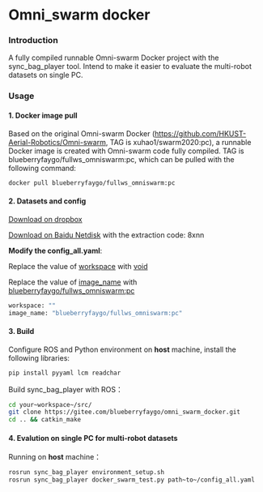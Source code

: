 # Omni_swarm docker

### Introduction
A fully compiled runnable Omni-swarm Docker project with the sync_bag_player tool. Intend to make it easier to evaluate the multi-robot datasets on single PC.

### Usage

#### 1. Docker image pull

Based on the original Omni-swarm Docker (https://github.com/HKUST-Aerial-Robotics/Omni-swarm, TAG is xuhao1/swarm2020:pc), a runnable Docker image is created with Omni-swarm code fully compiled. TAG is blueberryfaygo/fullws_omniswarm:pc, which can be pulled with the following command:

```bash
docker pull blueberryfaygo/fullws_omniswarm:pc
```

#### 2. Datasets and config

[Download on dropbox](https://www.dropbox.com/sh/w5yagas06a9r14d/AACdKgMfCCg07M6jr6Ipmus1a?dl=0)

[Download on Baidu Netdisk](https://pan.baidu.com/s/1qeQ-NllqrElAl8Cd-ULDRw?pwd=8xnn) with the extraction code: 8xnn 

**Modify the config_all.yaml**:

Replace the  value of <u>workspace</u> with <u>void</u>

Replace the  value of <u>image_name</u> with <u>blueberryfaygo/fullws_omniswarm:pc</u>

```bash
workspace: ""
image_name: "blueberryfaygo/fullws_omniswarm:pc"
```

#### 3. Build

Configure ROS and Python environment on **host** machine, install the following libraries:

```bash
pip install pyyaml lcm readchar
```

Build sync_bag_player with ROS：

```bash
cd your~workspace~/src/
git clone https://gitee.com/blueberryfaygo/omni_swarm_docker.git
cd .. && catkin_make
```

#### 4. Evalution on single PC for multi-robot datasets

Running on **host** machine：

```bash
rosrun sync_bag_player environment_setup.sh
rosrun sync_bag_player docker_swarm_test.py path~to~/config_all.yaml
```

